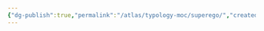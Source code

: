 ```yaml
---
{"dg-publish":true,"permalink":"/atlas/typology-moc/superego/","created":"","updated":""}
---
```



